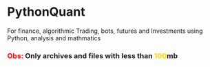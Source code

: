 # PythonQuant

For finance, algorithmic Trading, bots, futures and Investments using Python, analysis and mathmatics

### <font color="red">Obs:</font> Only archives and files with less than <font color="gold">100</font>mb
